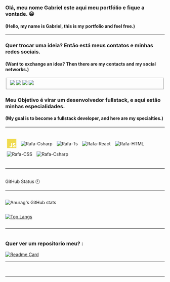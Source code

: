 ### Olá, meu nome Gabriel este aqui meu portfólio e fique a vontade. 😁

#### (Hello, my name is Gabriel, this is my portfolio and feel free.)
<hr>
<div>

### Quer trocar uma ideia? Então está meus contatos e minhas redes sociais.

#### (Want to exchange an idea? Then there are my contacts and my social networks.)

 <fieldset><a href="https://www.instagram.com/gabriellu_amaral/" target="_blank"><img src="https://img.shields.io/badge/-Instagram-%23E4405F?style=for-the-badge&logo=instagram&logoColor=white" target="_blank"></a>
  <a href = "mailto:gabrieljollygamer14@gmail.com"><img src="https://img.shields.io/badge/-Gmail-%23333?style=for-the-badge&logo=gmail&logoColor=white" target="_blank"></a>
  <a href="https://www.linkedin.com/in/gabriel-amaral-9a85091ba/" target="_blank"><img src="https://img.shields.io/badge/-LinkedIn-%230077B5?style=for-the-badge&logo=linkedin&logoColor=white" target="_blank"></a> 
  <a href="https://api.whatsapp.com/send?phone=5541995882217&text=Ola" target="_blank"><img
   src="https://img.shields.io/badge/WhatsApp-25D366?style=for-the-badge&logo=whatsapp&logoColor=white"></img></a></fieldset>
</div>

### Meu Objetivo é virar um desenvolvedor fullstack, e aqui estão minhas especialidades.

#### (My goal is to become a fullstack developer, and here are my specialties.)

<hr>

<div style="display:             inline_block"><br>
  <img style="margin:5px;" align="center" alt="Rafa-Js" height="30" width="30" src="https://raw.githubusercontent.com/devicons/devicon/master/icons/javascript/javascript-plain.svg">
  <img style="margin:5px;" align="center" alt="Rafa-Csharp" src="https://img.shields.io/badge/GIT-E44C30?style=for-the-badge&logo=git&logoColor=white">
  <img style="margin:5px;" align="center" alt="Rafa-Ts" src="https://img.shields.io/badge/Sass-CC6699?style=for-the-badge&logo=sass&logoColor=white">
  <img style="margin:5px;" align="center" alt="Rafa-React" src="https://img.shields.io/badge/React-20232A?style=for-the-badge&logo=react&logoColor=61DAFB">
  <img style="margin:5px;" align="center" alt="Rafa-HTML" src="https://img.shields.io/badge/HTML5-E34F26?style=for-the-badge&logo=html5&logoColor=white">
  <img style="margin:5px;" align="center" alt="Rafa-CSS" src="https://img.shields.io/badge/CSS3-1572B6?style=for-the-badge&logo=css3&logoColor=white">
  <img style="margin:5px;" align="center" alt="Rafa-Csharp" src="https://img.shields.io/badge/Node.js-43853D?style=for-the-badge&logo=node.js&logoColor=white">
  
</div>

<br>
<hr>
<br>
<div style="display:flex; flex-direction:column; >

### GitHub Status 🕗

<hr>

![Anurag's GitHub stats](https://github-readme-stats.vercel.app/api?username=GagoBraboH2oh11&show_icons=true&theme=tokyonight)

[![Top Langs](https://github-readme-stats.vercel.app/api/top-langs/?username=GagoBraboH2oh11&langs_count=8)](https://github.com/GagoBraboH2oh11/my-codeing-save)

<hr>

</div>

### Quer ver um repositorio meu? :

[![Readme Card](https://github-readme-stats.vercel.app/api/pin/?username=GagoBraboH2oh11&repo=my-codeing-save)](https://github.com/GagoBraboH2oh11/my-codeing-save)

<hr>

<br>
<hr>
